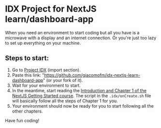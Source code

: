# IDX Project for NextJS learn/dashboard-app

When you need an environment to start coding but all you have is a microwave with a display and an internet connection.
Or you're just too lazy to set up everything on your machine.

## Steps to start:

1. Go to [Project IDX](https://idx.google.com/import) (import section).
1. Paste this link: "https://github.com/giacomofm/idx-nextjs-learn-dashboard-app" (or your fork of it).
1. Wait for your environment to start.
1. In the meantime, start reading the [Introduction and Chapter 1 of the NextJS Getting Started course](https://nextjs.org/learn/dashboard-app). The script in the `.idx/onCreate.sh` file will basically follow all the steps of Chapter 1 for you.
1. Your environment should now be ready for you to start following all the other chapters.

Have fun coding!
